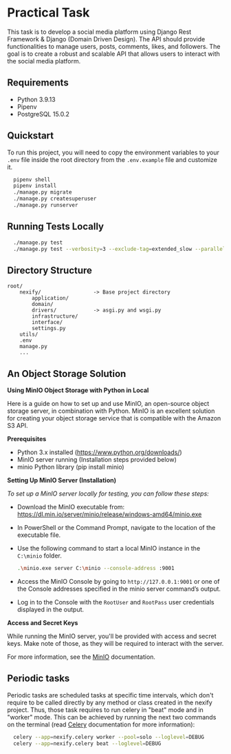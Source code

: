 # Practical Task

This task is to develop a social media platform using Django Rest Framework & Django (Domain Driven Design). The API should provide functionalities to manage users, posts, comments, likes, and followers. The goal is to create a robust and scalable API that allows users to interact with the social media platform.


## Requirements

- Python 3.9.13
- Pipenv
- PostgreSQL 15.0.2


## Quickstart

To run this project, you will need to copy the environment variables to your `.env` file inside the root directory from the `.env.example` file and customize it.

```bash
  pipenv shell
  pipenv install
  ./manage.py migrate
  ./manage.py createsuperuser
  ./manage.py runserver
```


## Running Tests Locally

```bash
  ./manage.py test
  ./manage.py test --verbosity=3 --exclude-tag=extended_slow --parallel   (To run it parallel)
```


## Directory Structure

```text
root/
    nexify/                 -> Base project directory
        application/
        domain/
        drivers/            -> asgi.py and wsgi.py
        infrastructure/
        interface/
        settings.py
    utils/
    .env
    manage.py
    ...
```


## An Object Storage Solution

**Using MinIO Object Storage with Python in Local**

Here is a guide on how to set up and use MinIO, an open-source object storage server, in combination with Python. MinIO is an excellent solution for creating your object storage service that is compatible with the Amazon S3 API.

**Prerequisites**

- Python 3.x installed (https://www.python.org/downloads/)
- MinIO server running (Installation steps provided below)
- minio Python library (pip install minio)


**Setting Up MinIO Server (Installation)**

*To set up a MinIO server locally for testing, you can follow these steps:*

- Download the MinIO executable from: https://dl.min.io/server/minio/release/windows-amd64/minio.exe
- In PowerShell or the Command Prompt, navigate to the location of the executable file.
- Use the following command to start a local MinIO instance in the `C:\minio` folder.

    ```bash
    .\minio.exe server C:\minio --console-address :9001
    ```

- Access the MinIO Console by going to `http://127.0.0.1:9001` or one of the Console addresses specified in the minio server command’s output.
- Log in to the Console with the `RootUser` and `RootPass` user credentials displayed in the output.

**Access and Secret Keys**

While running the MinIO server, you'll be provided with access and secret keys. Make note of those, as they will be required to interact with the server.

For more information, see the [MinIO](https://docs.min.io/) documentation.


## Periodic tasks

Periodic tasks are scheduled tasks at specific time intervals, which don't require to be called directly by any method or class created in the nexify project. Thus, those task requires to run celery in "beat" mode and in "worker" mode. This can be achieved by running the next two commands on the terminal (read [Celery](https://docs.celeryq.dev/en/stable/) documentation for more information):

```bash
  celery --app=nexify.celery worker --pool=solo --loglevel=DEBUG
  celery --app=nexify.celery beat --loglevel=DEBUG
```
